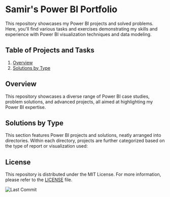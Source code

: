 # Samir's Power BI Portfolio

This repository showcases my Power BI projects and solved problems. Here, you'll find various tasks and exercises demonstrating my skills and experience with Power BI visualization techniques and data modeling.

## Table of Projects and Tasks

1. [Overview](#overview)
2. [Solutions by Type](#solutions-by-type)

## Overview
This repository showcases a diverse range of Power BI case studies, problem solutions, and advanced projects, all aimed at highlighting my Power BI expertise.

## Solutions by Type
This section features Power BI projects and solutions, neatly arranged into directories. Within each directory, projects are further categorized based on the type of report or visualization used:



## License

This repository is distributed under the MIT License. For more information, please refer to the [LICENSE](LICENSE) file.

![Last Commit](https://img.shields.io/github/last-commit/samiralikperov/powerbi-portfolio?color=black&label=Last%20Commit&style=for-the-badge)
